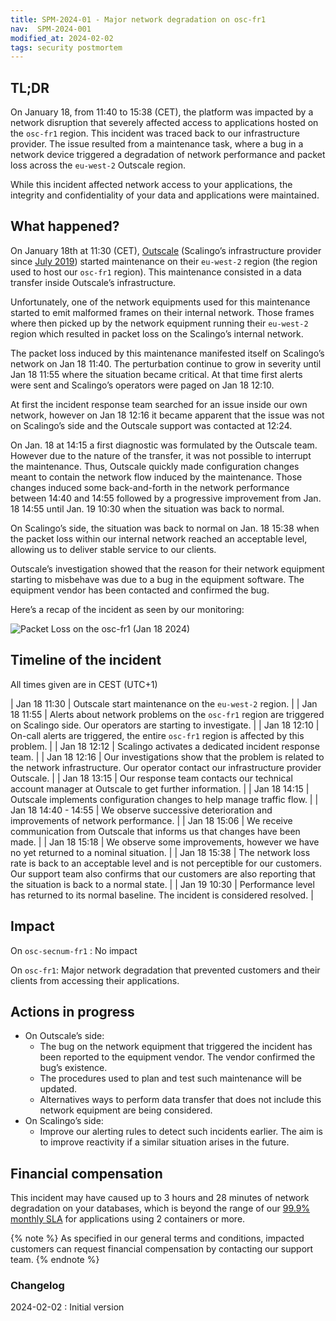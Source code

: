 ```yaml
---
title: SPM-2024-01 - Major network degradation on osc-fr1
nav:  SPM-2024-001
modified_at: 2024-02-02
tags: security postmortem
---
```


## TL;DR

On January 18, from 11:40 to 15:38 (CET), the platform was impacted by a network disruption that severely affected access to applications hosted on the `osc-fr1` region. This incident was traced back to our infrastructure provider. The issue resulted from a maintenance task, where a bug in a network device triggered a degradation of network performance and packet loss across the `eu-west-2` Outscale region.

While this incident affected network access to your applications, the integrity and confidentiality of your data and applications were maintained.

## What happened?

On January 18th at 11:30 (CET), [Outscale](https://www.outscale.com) (Scalingo’s infrastructure provider since [July 2019](https://scalingo.com/blog/new-osc-fr1-region)) started maintenance on their `eu-west-2` region (the region used to host our `osc-fr1` region). This maintenance consisted in a data transfer inside Outscale’s infrastructure.

Unfortunately, one of the network equipments used for this maintenance started to emit malformed frames on their internal network. Those frames where then picked up by the network equipment running their `eu-west-2` region which resulted in packet loss on the Scalingo’s internal network.

The packet loss induced by this maintenance manifested itself on Scalingo’s network on Jan 18 11:40. The perturbation continue to grow in severity until Jan 18 11:55 where the situation became critical. At that time first alerts were sent and Scalingo’s operators were paged on Jan 18 12:10.

At first the incident response team searched for an issue inside our own network, however on Jan 18 12:16 it became apparent that the issue was not on Scalingo’s side and the Outscale support was contacted at 12:24.

On Jan. 18 at 14:15 a first diagnostic was formulated by the Outscale team. However due to the nature of the transfer, it was not possible to interrupt the maintenance. Thus, Outscale quickly made configuration changes meant to contain the network flow induced by the maintenance. Those changes induced some back-and-forth in the network performance between 14:40 and 14:55 followed by a progressive improvement from Jan. 18 14:55 until Jan. 19 10:30 when the situation was back to normal.

On Scalingo’s side, the situation was back to normal on Jan. 18 15:38 when the packet loss within our internal network reached an acceptable level, allowing us to deliver stable service to our clients.

Outscale’s investigation showed that the reason for their network equipment starting to misbehave was due to a bug in the equipment software. The equipment vendor has been contacted and confirmed the bug.

Here’s a recap of the incident as seen by our monitoring:

![Packet Loss on the osc-fr1 (Jan 18 2024)](https://cdn.scalingo.com/documentation/postmortem/inc-2024-01-18-packet-loss.png)

## Timeline of the incident

All times given are in CEST (UTC+1)

| Jan 18 11:30 | Outscale start maintenance on the `eu-west-2` region. |
| Jan 18 11:55 | Alerts about network problems on the `osc-fr1` region are triggered on Scalingo side. Our operators are starting to investigate. |
| Jan 18 12:10 | On-call alerts are triggered, the entire `osc-fr1` region is affected by this problem. |
| Jan 18 12:12 | Scalingo activates a dedicated incident response team. |
| Jan 18 12:16 | Our investigations show that the problem is related to the network infrastructure. Our operator contact our infrastructure provider Outscale. |
| Jan 18 13:15 | Our response team contacts our technical account manager at Outscale to get further information. |
| Jan 18 14:15 | Outscale implements configuration changes to help manage traffic flow. |
| Jan 18 14:40 - 14:55 | We observe successive deterioration and improvements of network performance. |
| Jan 18 15:06 | We receive communication from Outscale that informs us that changes have been made. |
| Jan 18 15:18 | We observe some improvements, however we have no yet returned to a nominal situation. |
| Jan 18 15:38 | The network loss rate is back to an acceptable level and is not perceptible for our customers. Our support team also confirms that our customers are also reporting that the situation is back to a normal state. |
| Jan 19 10:30 | Performance level has returned to its normal baseline. The incident is considered resolved. |

## Impact

On `osc-secnum-fr1` : No impact

On `osc-fr1`: Major network degradation that prevented customers and their clients from accessing their applications.

## Actions in progress

- On Outscale’s side:
    - The bug on the network equipment that triggered the incident has been reported to the equipment vendor. The vendor confirmed the bug’s existence.
    - The procedures used to plan and test such maintenance will be updated.
    - Alternatives ways to perform data transfer that does not include this network equipment are being considered.
- On Scalingo’s side:
    - Improve our alerting rules to detect such incidents earlier. The aim is to improve reactivity if a similar situation arises in the future.

## Financial compensation

This incident may have caused up to 3 hours and 28 minutes of network degradation on your databases, which is beyond the range of our [99.9% monthly SLA](https://scalingo.com/service-level-agreement) for applications using 2 containers or more.

{% note %}
As specified in our general terms and conditions, impacted customers can request financial compensation by contacting our support team.
{% endnote %}

### Changelog

2024-02-02 : Initial version
